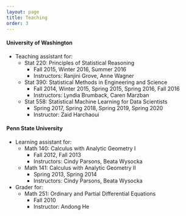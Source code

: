 ```yaml
---
layout: page
title: Teaching
order: 3
---
```


#### University of Washington
- Teaching assistant for:
	- Stat 220: Principles of Statistical Reasoning
		- Fall 2015, Winter 2016, Summer 2016
		- Instructors: Ranjini Grove, Anne Wagner
	- Stat 390: Statistical Methods in Engineering and Science
		- Fall 2014, Winter 2015, Spring 2015, Spring 2016, Fall 2016
		- Instructors: Lyndia Brumback, Caren Marzban
	- Stat 558: Statistical Machine Learning for Data Scientists
		- Spring 2017, Spring 2018, Spring 2019, Spring 2020
		- Instructor: Zaid Harchaoui

#### Penn State University
- Learning assistant for:
	- Math 140: Calculus with Analytic Geometry I
		- Fall 2012, Fall 2013
		- Instructors: Cindy Parsons, Beata Wysocka
	- Math 141: Calculus with Analytic Geometry II
		- Spring 2013, Spring 2014
		- Instructors: Cindy Parsons, Beata Wysocka
- Grader for: 
	- Math 251: Ordinary and Partial Differential Equations
		- Fall 2010
		- Instructor: Andong He
